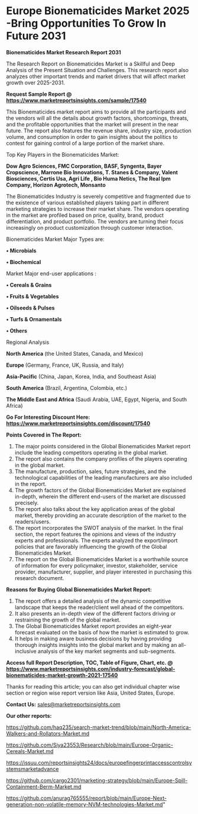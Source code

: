  # Europe Bionematicides Market 2025 -Bring Opportunities To Grow In Future 2031

<strong>Bionematicides Market Research Report 2031</strong>

The Research Report on Bionematicides Market is a Skillful and Deep Analysis of the Present Situation and Challenges. This research report also analyzes other important trends and market drivers that will affect market growth over 2025-2031.

<strong>Request Sample Report @ <a href=https://www.marketreportsinsights.com/sample/17540>https://www.marketreportsinsights.com/sample/17540</a></strong>

This Bionematicides market report aims to provide all the participants and the vendors will all the details about growth factors, shortcomings, threats, and the profitable opportunities that the market will present in the near future. The report also features the revenue share, industry size, production volume, and consumption in order to gain insights about the politics to contest for gaining control of a large portion of the market share.

Top Key Players in the Bionematicides Market:

<strong>Dow Agro Sciences, FMC Corporation, BASF, Syngenta, Bayer Cropscience, Marrone Bio Innovations, T. Stanes & Company, Valent Biosciences, Certis Usa, Agri Life , Bio Huma Netics, The Real Ipm Company, Horizon Agrotech, Monsanto</strong>

The Bionematicides Industry is severely competitive and fragmented due to the existence of various established players taking part in different marketing strategies to increase their market share. The vendors operating in the market are profiled based on price, quality, brand, product differentiation, and product portfolio. The vendors are turning their focus increasingly on product customization through customer interaction.

Bionematicides Market Major Types are:

<strong>• Microbials

• Biochemical</strong>

Market Major end-user applications :

<strong>• Cereals & Grains

• Fruits & Vegetables

• Oilseeds & Pulses

• Turfs & Ornamentals

• Others</strong>

Regional Analysis

</u><strong><b>North America</b></strong> (the United States, Canada, and Mexico)

<strong><b>Europe </b></strong>(Germany, France, UK, Russia, and Italy)

<strong><b>Asia-Pacific</b></strong> (China, Japan, Korea, India, and Southeast Asia)

<strong><b>South America</b></strong> (Brazil, Argentina, Colombia, etc.)

<strong><b>The Middle East and Africa</b></strong> (Saudi Arabia, UAE, Egypt, Nigeria, and South Africa)

<strong>Go For Interesting Discount Here: <a href=https://www.marketreportsinsights.com/discount/17540>https://www.marketreportsinsights.com/discount/17540</a></strong>

<strong>Points Covered in The Report:</strong>
<ol>
  <li>The major points considered in the Global Bionematicides Market report include the leading competitors operating in the global market.</li>
  <li>The report also contains the company profiles of the players operating in the global market.</li>
  <li>The manufacture, production, sales, future strategies, and the technological capabilities of the leading manufacturers are also included in the report.</li>
  <li>The growth factors of the Global Bionematicides Market are explained in-depth, wherein the different end-users of the market are discussed precisely.</li>
  <li>The report also talks about the key application areas of the global market, thereby providing an accurate description of the market to the readers/users.</li>
  <li>The report incorporates the SWOT analysis of the market. In the final section, the report features the opinions and views of the industry experts and professionals. The experts analyzed the export/import policies that are favorably influencing the growth of the Global Bionematicides Market.</li>
  <li>The report on the Global Bionematicides Market is a worthwhile source of information for every policymaker, investor, stakeholder, service provider, manufacturer, supplier, and player interested in purchasing this research document.</li>
</ol>
<strong>Reasons for Buying Global Bionematicides Market Report:</strong>

<ol>
  <li>The report offers a detailed analysis of the dynamic competitive landscape that keeps the reader/client well ahead of the competitors.</li>
  <li>It also presents an in-depth view of the different factors driving or restraining the growth of the global market.</li>
  <li>The Global Bionematicides Market report provides an eight-year forecast evaluated on the basis of how the market is estimated to grow.</li>
  <li>It helps in making aware business decisions by having providing thorough insights insights into the global market and by making an all-inclusive analysis of the key market segments and sub-segments.</li>
</ol>
<strong>Access full Report Description, TOC, Table of Figure, Chart, etc. @ <a href=https://www.marketreportsinsights.com/industry-forecast/global-bionematicides-market-growth-2021-17540>https://www.marketreportsinsights.com/industry-forecast/global-bionematicides-market-growth-2021-17540</a></strong>


Thanks for reading this article; you can also get individual chapter wise section or region wise report version like Asia, United States, Europe.

<strong>Contact Us:</strong>
sales@marketreportsinsights.com

<strong>Our other reports:</strong>

<a href=https://github.com/haq235/search-market-trend/blob/main/North-America-Walkers-and-Rollators-Market.md>https://github.com/haq235/search-market-trend/blob/main/North-America-Walkers-and-Rollators-Market.md</a>

<a href=https://github.com/Siya23553/Research/blob/main/Europe-Organic-Cereals-Market.md>https://github.com/Siya23553/Research/blob/main/Europe-Organic-Cereals-Market.md</a>

<a href=https://issuu.com/reportsinsights24/docs/europefingerprintaccesscontrolsystemsmarketadvance>https://issuu.com/reportsinsights24/docs/europefingerprintaccesscontrolsystemsmarketadvance</a>

<a href=https://github.com/cargo2301/marketing-strategy/blob/main/Europe-Spill-Containment-Berm-Market.md>https://github.com/cargo2301/marketing-strategy/blob/main/Europe-Spill-Containment-Berm-Market.md</a>

<a href=https://github.com/anurag765555/report/blob/main/Europe-Next-generation-non-volatile-memory-NVM-technologies-Market.md>https://github.com/anurag765555/report/blob/main/Europe-Next-generation-non-volatile-memory-NVM-technologies-Market.md</a>"
